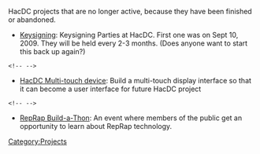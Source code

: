 HacDC projects that are no longer active, because they have been
finished or abandoned.

-   [Keysigning](Keysigning): Keysigning Parties at HacDC.
    First one was on Sept 10, 2009. They will be held every 2-3 months.
    (Does anyone want to start this back up again?)

```{=html}
<!-- -->
```
-   [HacDC Multi-touch device](HacDC_Multi-touch_device):
    Build a multi-touch display interface so that it can become a user
    interface for future HacDC project

```{=html}
<!-- -->
```
-   [RepRap Build-a-Thon](RepRap_Build-a-Thon): An event
    where members of the public get an opportunity to learn about RepRap
    technology.

[Category:Projects](Category:Projects)
